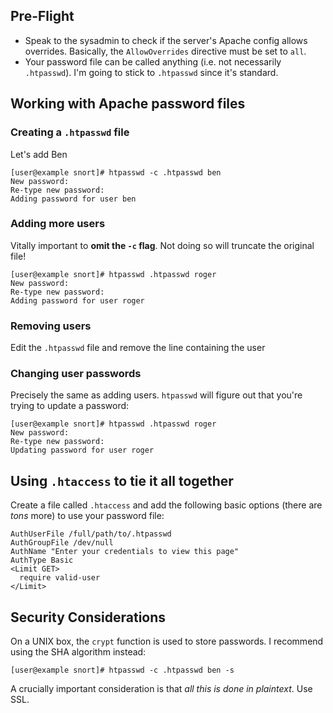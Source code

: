Pre-Flight
----------

*   Speak to the sysadmin to check if the server's Apache config
    allows overrides. Basically, the `AllowOverrides` directive must be
    set to `all`.
*   Your password file can be called anything (i.e. not necessarily
    `.htpasswd`). I'm going to stick to `.htpasswd` since it's standard.

Working with Apache password files
----------------------------------

### Creating a `.htpasswd` file

Let's add Ben

    [user@example snort]# htpasswd -c .htpasswd ben  
    New password:   
    Re-type new password:   
    Adding password for user ben

### Adding more users

Vitally important to **omit the `-c` flag**. Not doing so will truncate
the original file!

    [user@example snort]# htpasswd .htpasswd roger  
    New password:   
    Re-type new password:   
    Adding password for user roger

### Removing users

Edit the `.htpasswd` file and remove the line containing the user

### Changing user passwords

Precisely the same as adding users. `htpasswd` will figure out that
you're trying to update a password:

    [user@example snort]# htpasswd .htpasswd roger  
    New password:   
    Re-type new password:   
    Updating password for user roger

Using `.htaccess` to tie it all together
----------------------------------------

Create a file called `.htaccess` and add the following basic options
(there are *tons* more) to use your password file:

    AuthUserFile /full/path/to/.htpasswd  
    AuthGroupFile /dev/null  
    AuthName "Enter your credentials to view this page"  
    AuthType Basic  
    <Limit GET>  
      require valid-user  
    </Limit>

Security Considerations
-----------------------

On a UNIX box, the `crypt` function is used to store passwords. I
recommend using the SHA algorithm instead:

    [user@example snort]# htpasswd -c .htpasswd ben -s

A crucially important consideration is that *all this is done in
plaintext*. Use SSL.
